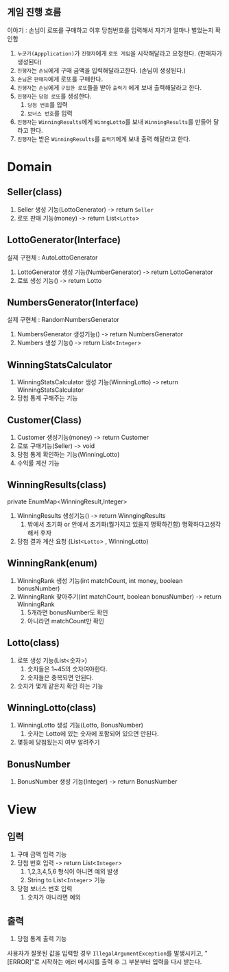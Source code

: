 
## 게임 진행 흐름

이야기 : 손님이 로또를 구매하고 이후 당첨번호를 입력해서 자기가 얼마나 벌었는지 확인함

1. `누군가(Appplication)`가 `진행자`에게 `로또 게임`을 시작해달라고 요청한다. (판매자가 생성된다)
2. `진행자`는 `손님`에게 구매 금액을 입력해달라고한다. (손님이 생성된다.)
3. `손님`은 `판매자`에게 로또를 구매한다. 
4. `진행자`는 `손님`에게 `구입한 로또`들을 받아 `출력기` 에게 보내 출력해달라고 한다.
5. `진행자`는 `당첨 로또`를 생성한다.
    1. `당첨 번호`를 입력
    2. `보너스 번호`를 입력
6. `진행자`는 `WinningResults`에게 `WinngLotto`를 보내 `WinningResults`를 만들어 달라고 한다.
7. `진행자`는 받은 `WinningResults`를  `출력기`에게 보내 출력 해달라고 한다.


# Domain

## Seller(class)
1. Seller 생성 기능(LottoGenerator) -> return `Seller`
2. 로또 판매 기능(money) -> return List<`Lotto`>

## LottoGenerator(Interface)
실제 구현체 : AutoLottoGenerator
1. LottoGenerator 생성 기능(NumberGenerator) -> return LottoGenerator
2. 로또 생성 기능() -> return Lotto

## NumbersGenerator(Interface)
실제 구현체 : RandomNumbersGenerator
1. NumbersGenerator 생성기능() -> return NumbersGenerator
2. Numbers 생성 기능() -> return List<`Integer`>

## WinningStatsCalculator
1. WinningStatsCalculator 생성 기능(WinningLotto) -> return WinningStatsCalculator
2. 당첨 통계 구해주는 기능


## Customer(Class)
1. Customer 생성기능(money) -> return Customer
2. 로또 구매기능(Seller) -> void
3. 당첨 통계 확인하는 기능(WinningLotto)
4. 수익률 계산 기능

## WinningResults(class)
private EnumMap<WinningResult,Integer>
1. WinningResults 생성기능() -> return WinngingResults
    1. 밖에서 초기화 or 안에서 초기화(뭘가지고 있을지 명확하긴함) 명확하다고생각해서 후자
2. 당첨 결과 계산 요청 (List<`Lotto`> , WinningLotto)

## WinningRank(enum)
1. WinningRank 생성 기능(int matchCount, int money, boolean bonusNumber)
2. WinningRank 찾아주기(int matchCount, boolean bonusNumber) -> return WinningRank
    1. 5개라면 bonusNumber도 확인
    2. 아니라면 matchCount만 확인

## Lotto(class)
1. 로또 생성 기능(List<숫자>)
    1. 숫자들은 1~45의 숫자여야한다.
    2. 숫자들은 중복되면 안된다.
2. 숫자가 몇개 같은지 확인 하는 기능

## WinningLotto(class)

1. WinningLotto 생성 기능(Lotto, BonusNumber)
    1. 숫자는 Lotto에 있는 숫자에 포함되어 있으면 안된다.
2. 몇등에 당첨됬는지 여부 알려주기

## BonusNumber
1. BonusNumber 생성 기능(Integer) -> return BonusNumber


# View

## 입력
1. 구매 금액 입력 기능
3. 당첨 번호 입력   -> return List<`Integer`>
    1. 1,2,3,4,5,6 형식이 아니면 예외 발생
    2. String to List<`Integer`> 기능
4. 당첨 보너스 번호 입력
    1. 숫자가 아니라면 예외

## 출력
1. 당첨 통계 출력 기능


사용자가 잘못된 값을 입력할 경우 `IllegalArgumentException`를 발생시키고, "[ERROR]"로 시작하는 에러 메시지를 출력 후 그 부분부터 입력을 다시 받는다.